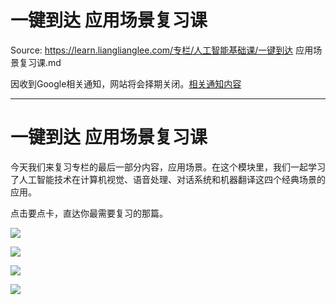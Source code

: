 # 一键到达 应用场景复习课 

Source: https://learn.lianglianglee.com/专栏/人工智能基础课/一键到达 应用场景复习课.md

因收到Google相关通知，网站将会择期关闭。[相关通知内容](https://lumendatabase.org/notices/44265620)

---

# 一键到达 应用场景复习课

今天我们来复习专栏的最后一部分内容，应用场景。在这个模块里，我们一起学习了人工智能技术在计算机视觉、语音处理、对话系统和机器翻译这四个经典场景的应用。

点击要点卡，直达你最需要复习的那篇。

![](assets/d99c200046dc728cb8977c02bdec07aa.jpg)

![](assets/2cafffd82d32c23a0c3ccbee4aee0913.jpg)

![](assets/9e2357643a257b218f8a6c55694f3462.jpg)

![](assets/e337c988eefbf0cfc8d6a30df3e3755b.jpg)